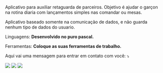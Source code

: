 <p align="left"> 
  Aplicativo para auxiliar retaguarda de parceiros. Objetivo é ajudar
  o garçon na rotina diaria com lançamentos simples nas comandar ou mesas.

  Aplicativo baseado somente na comunicação de dados, e não guarda nenhum tipo de dados do usuario.
</p>

<p align="left">
  Linguagens: <strong>Desenvolvido no puro pascal.</strong>
</p>

<p align="left">
  Ferramentas: <strong>Coloque as suas ferramentas de trabalho.</strong>
</p>

<p align="left">
  Aqui vai uma mensagem para entrar em contato com você: ⤵️
</p>

<p align="left">
  <a href="#" alt="Gmail">
  <img src="https://img.shields.io/badge/-Gmail-FF0000?style=flat-square&labelColor=FF0000&logo=gmail&logoColor=white&link=abner.dos@gmail.com" /></a>

  <a href="#" alt="Linkedin">
  <img src="https://img.shields.io/badge/-Linkedin-0e76a8?style=flat-square&logo=Linkedin&logoColor=white&link=linkedin.com/in/abnersrodrigues" /></a>

  <a href="#" alt="WhatsApp">
  <img src="https://img.shields.io/badge/-WhatsApp-25d366?style=flat-square&labelColor=25d366&logo=whatsapp&logoColor=white&link=+5512997118039"/></a>

</p>   

